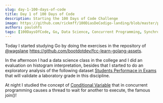 ```yaml
---
slug: day-1-100-days-of-code
title: Day 1 of 100 Days of Code
description: Starting the 100 Days of Code Challenge
image: https://github.com/rickmff/100DiasDeCodigo-landing/blob/master/public/thumb.png
authors: paulohfs
tags: [100DaysOfCode, Go, Data Science, Concurrent Programming, Synchronization Patterns]
---
```


Today I started studying Go by doing the exercises in the repository of [@wagslane](https://twitter.com/wagslane) <https://github.com/bootdotdev/fcc-learn-golang-assets>.

In the afternoon I had a data science class in the college and I did an evaluation on histogram interpretation, besides that I started to do an exploratory analysis of the following dataset [Students Performace in Exams](https://kaggle.com/datasets/spscientist/students-performance-in-exams) that will validate a laboratory grade in this discipline.

At night I studied the concept of [Conditional Variable](https://pages.cs.wisc.edu/~remzi/OSTEP/threads-cv.pdf) that in concurrent programming causes a thread to wait for another to execute, the famous join()!
